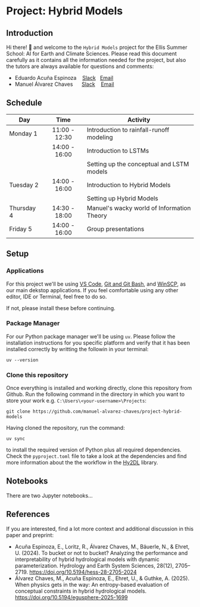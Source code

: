 # Project: Hybrid Models

## Introduction

Hi there! 👋 and welcome to the `Hybrid Models` project for the Ellis Summer School: AI for Earth and Climate Sciences. Please read this document carefully as it contains all the information needed for the project, but also the tutors are always available for questions and comments:

* Eduardo Acuña Espinoza $~~$ [Slack](https://summerschoole-zpc5814.slack.com/archives/D09C5AQSZ0W) $~~$[Email]()
* Manuel Álvarez Chaves $~~~~$ [Slack](https://summerschoole-zpc5814.slack.com/archives/D097A6MQJ13) $~~$ [Email]()

## Schedule

| Day        |      Time     | Activity                                   |
|------------|:-------------:|--------------------------------------------|
| Monday 1   | 11:00 - 12:30 | Introduction to rainfall-runoff modeling   |
|            | 14:00 - 16:00 | Introduction to LSTMs                      |
|            |               | Setting up the conceptual and LSTM models  |
| Tuesday 2  | 14:00 - 16:00 | Introduction to Hybrid Models              |
|            |               | Setting up Hybrid Models                   |
| Thursday 4 | 14:30 - 18:00 | Manuel's wacky world of Information Theory |
| Friday 5   | 14:00 - 16:00 | Group presentations                        |


## Setup

### Applications

For this project we'll be using [VS Code](), [Git and Git Bash](), and [WinSCP](), as our main dekstop applications. If you feel comfortable using any other editor, IDE or Terminal, feel free to do so.

If not, please install these before continuing.

### Package Manager

For our Python package manager we'll be using `uv`. Please follow the installation instructions for you specific platform and verify that it has been installed correctly by writting the followin in your terminal:

```console
uv --version
```

### Clone this repository
Once everything is installed and working directly, clone this repository from Github. Run the following command in the directory in which you want to store your work e.g. `C:\Users\<your-username>\Projects`:

```console
git clone https://github.com/manuel-alvarez-chaves/project-hybrid-models
```

Having cloned the repository, run the command:

```console
uv sync
```

to install the required version of Python plus all required dependencies. Check the `pyproject.toml` file to take a look at the dependencies and find more information about the the workflow in the [Hy2DL]() library.

## Notebooks

There are two Jupyter notebooks...

## References

If you are interested, find a lot more context and additional discussion in this paper and preprint:

* Acuña Espinoza, E., Loritz, R., Álvarez Chaves, M., Bäuerle, N., & Ehret, U. (2024). To bucket or not to bucket? Analyzing the performance and interpretability of hybrid hydrological models with dynamic parameterization. Hydrology and Earth System Sciences, 28(12), 2705–2719. https://doi.org/10.5194/hess-28-2705-2024
* Álvarez Chaves, M., Acuña Espinoza, E., Ehret, U., & Guthke, A. (2025). When physics gets in the way: An entropy-based evaluation of conceptual constraints in hybrid hydrological models. https://doi.org/10.5194/egusphere-2025-1699 

